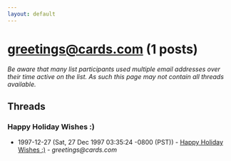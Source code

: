 ```yaml
---
layout: default
---
```


# greetings@cards.com (1 posts)

_Be aware that many list participants used multiple email addresses over their time active on the list. As such this page may not contain all threads available._

## Threads

### Happy Holiday Wishes :)
+ 1997-12-27 (Sat, 27 Dec 1997 03:35:24 -0800 (PST)) - [Happy Holiday Wishes :)](/archive/1997/12/4f5a3570943a459e826404f434cbc64b0167d5baecdc6020d30a4b070fbe22fe) - _greetings@cards.com_


